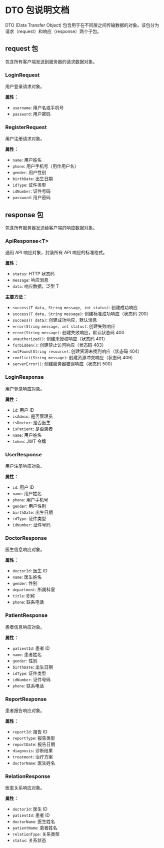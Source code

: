 # DTO 包说明文档

DTO (Data Transfer Object) 包含用于在不同层之间传输数据的对象。该包分为请求（request）和响应（response）两个子包。

## request 包

包含所有客户端发送到服务器的请求数据对象。

### LoginRequest

用户登录请求对象。

**属性：**

- `username`: 用户名或手机号
- `password`: 用户密码

### RegisterRequest

用户注册请求对象。

**属性：**

- `name`: 用户姓名
- `phone`: 用户手机号（用作用户名）
- `gender`: 用户性别
- `birthDate`: 出生日期
- `idType`: 证件类型
- `idNumber`: 证件号码
- `password`: 用户密码

## response 包

包含所有服务器发送给客户端的响应数据对象。

### ApiResponse\<T>

通用 API 响应对象，封装所有 API 响应的标准格式。

**属性：**

- `status`: HTTP 状态码
- `message`: 响应消息
- `data`: 响应数据，泛型 T

**主要方法：**

- `success(T data, String message, int status)`: 创建成功响应
- `success(T data, String message)`: 创建标准成功响应（状态码 200）
- `success(T data)`: 创建成功响应，默认消息
- `error(String message, int status)`: 创建失败响应
- `error(String message)`: 创建失败响应，默认状态码 400
- `unauthorized()`: 创建未授权响应（状态码 401）
- `forbidden()`: 创建禁止访问响应（状态码 403）
- `notFound(String resource)`: 创建资源未找到响应（状态码 404）
- `conflict(String message)`: 创建资源冲突响应（状态码 409）
- `serverError()`: 创建服务器错误响应（状态码 500）

### LoginResponse

用户登录响应对象。

**属性：**

- `id`: 用户 ID
- `isAdmin`: 是否管理员
- `isDoctor`: 是否医生
- `isPatient`: 是否患者
- `name`: 用户姓名
- `token`: JWT 令牌

### UserResponse

用户注册响应对象。

**属性：**

- `id`: 用户 ID
- `name`: 用户姓名
- `phone`: 用户手机号
- `gender`: 用户性别
- `birthDate`: 出生日期
- `idType`: 证件类型
- `idNumber`: 证件号码

### DoctorResponse

医生信息响应对象。

**属性：**

- `doctorId`: 医生 ID
- `name`: 医生姓名
- `gender`: 性别
- `department`: 所属科室
- `title`: 职称
- `phone`: 联系电话

### PatientResponse

患者信息响应对象。

**属性：**

- `patientId`: 患者 ID
- `name`: 患者姓名
- `gender`: 性别
- `birthDate`: 出生日期
- `idType`: 证件类型
- `idNumber`: 证件号码
- `phone`: 联系电话

### ReportResponse

患者报告响应对象。

**属性：**

- `reportId`: 报告 ID
- `reportType`: 报告类型
- `reportDate`: 报告日期
- `diagnosis`: 诊断结果
- `treatment`: 治疗方案
- `doctorName`: 医生姓名

### RelationResponse

医患关系响应对象。

**属性：**

- `doctorId`: 医生 ID
- `patientId`: 患者 ID
- `doctorName`: 医生姓名
- `patientName`: 患者姓名
- `relationType`: 关系类型
- `status`: 关系状态
